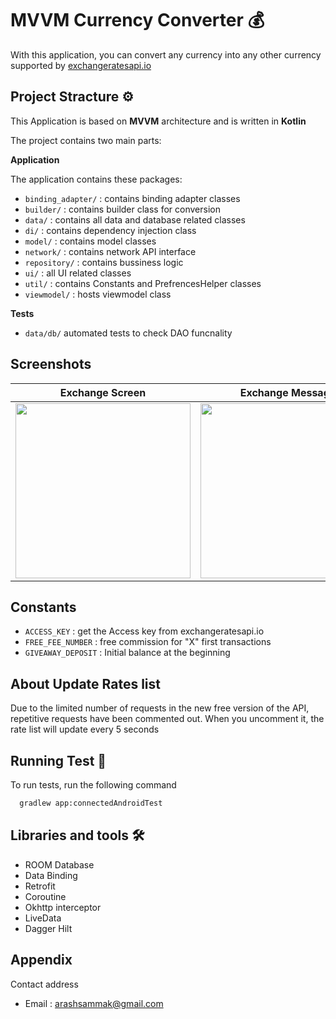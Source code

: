 # MVVM Currency Converter 💰

With this application, you can convert any currency into any other currency supported by [exchangeratesapi.io](https://exchangeratesapi.io)


## Project Stracture ⚙️

This Application is based on **MVVM** architecture and is written in **Kotlin** 

The project contains two main parts:


**Application**

The application contains these packages:

* `binding_adapter/` : contains binding adapter classes 
* `builder/` : contains builder class for conversion
* `data/` : contains all data and database related classes 
* `di/` : contains dependency injection class 
* `model/` : contains model classes
* `network/` : contains network API interface
* `repository/` : contains bussiness logic
* `ui/` : all UI related classes
* `util/` : contains Constants and PrefrencesHelper classes
* `viewmodel/` : hosts viewmodel class


**Tests**
* `data/db/` automated tests to check DAO funcnality










## Screenshots

Exchange Screen           |  Exchange Message
:-------------------------:|:-------------------------:
<img src="https://smrtmenu.ir/arash/1.png" width="280">  | <img src="https://smrtmenu.ir/arash/2.png" width="280">







## Constants 

* `ACCESS_KEY` : get the Access key from exchangeratesapi.io 
* `FREE_FEE_NUMBER` : free commission for "X" first transactions
* `GIVEAWAY_DEPOSIT` : Initial balance at the beginning

## About Update Rates list

Due to the limited number of requests in the new free version of the API, repetitive requests have been commented out. When you uncomment it, the rate list will update every 5 seconds

## Running Test 🧪

To run tests, run the following command

```bash
  gradlew app:connectedAndroidTest
```


## Libraries and tools 🛠

- ROOM Database
- Data Binding
- Retrofit
- Coroutine
- Okhttp interceptor
- LiveData
- Dagger Hilt


## Appendix

Contact address

* Email  : arashsammak@gmail.com
